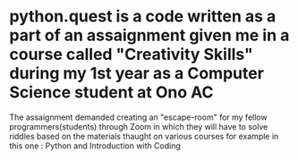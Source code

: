 # python.quest is a code written as a part of an assaignment given me in a course called "Creativity Skills" during my 1st year as a Computer Science student at Ono AC
The assaignment demanded creating an "escape-room" for my fellow programmers(students) through Zoom in which they will have to solve riddles 
based on the materials thaught on various courses 
for example in this one : Python and Introduction with Coding
